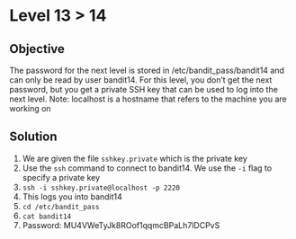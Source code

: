 # Level 13 > 14

## Objective
The password for the next level is stored in /etc/bandit_pass/bandit14 and can only be read by user bandit14. For this level, you don’t get the next password, but you get a private SSH key that can be used to log into the next level. Note: localhost is a hostname that refers to the machine you are working on

## Solution

1. We are given the file `sshkey.private` which is the private key
2. Use the `ssh` command to connect to bandit14. We use the `-i` flag to specify a private key
3. `ssh -i sshkey.private@localhost -p 2220`
4. This logs you into bandit14
5. `cd /etc/bandit_pass`
6. `cat bandit14`
7. Password: MU4VWeTyJk8ROof1qqmcBPaLh7lDCPvS

